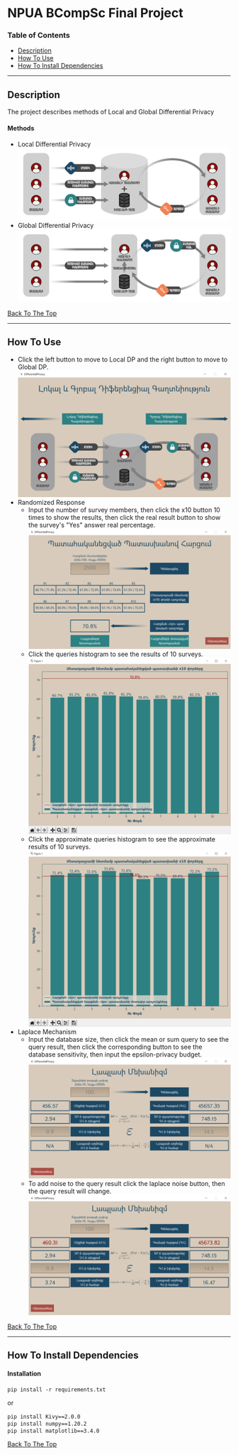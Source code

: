 # NPUA BCompSc Final Project


### Table of Contents

- [Description](#description)
- [How To Use](#how-to-use)
- [How To Install Dependencies](#how-to-install-dependencies)

---

## Description

The project describes methods of Local and Global Differential Privacy

#### Methods
- Local Differential Privacy ![Local DP](pics/local.png)
- Global Differential Privacy ![Global DP](pics/global.png)

[Back To The Top](#npua-bcompsc-final-project)

---
## How To Use
- Click the left button to move to Local DP and the right button to move to Global DP. ![Main window](pics/scr1.png)
- Randomized Response
    - Input the number of survey members, then click the x10 button 10 times to show the results, then click the real result button to show the survey's "Yes" answer real percentage. ![Randomized response](pics/scr3.png)
    - Click the queries histogram to see the results of 10 surveys. ![Queries histogram](pics/scr7.png)
    - Click the approximate queries histogram to see the approximate results of 10 surveys. ![Approximate queries histogram](pics/scr8.png)
- Laplace Mechanism
    - Input the database size, then click the mean or sum query to see the query result, then click the corresponding button to see the database sensitivity, then input the epsilon-privacy budget. ![Randomized response](pics/scr5.png)
    - To add noise to the query result click the laplace noise button, then the query result will change. ![Randomized response](pics/scr6.png)

[Back To The Top](#npua-bcompsc-final-project)

---

## How To Install Dependencies

#### Installation

```
pip install -r requirements.txt
```
or
```
pip install Kivy==2.0.0
pip install numpy==1.20.2
pip install matplotlib==3.4.0
```

[Back To The Top](#npua-bcompsc-final-project)
